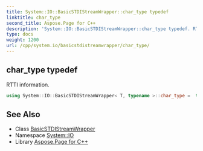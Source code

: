 ```yaml
---
title: System::IO::BasicSTDIStreamWrapper::char_type typedef
linktitle: char_type
second_title: Aspose.Page for C++
description: 'System::IO::BasicSTDIStreamWrapper::char_type typedef. RTTI information in C++.'
type: docs
weight: 1200
url: /cpp/system.io/basicstdistreamwrapper/char_type/
---
```

## char_type typedef


RTTI information.

```cpp
using System::IO::BasicSTDIStreamWrapper< T, typename >::char_type =  typename BaseType::char_type
```

## See Also

* Class [BasicSTDIStreamWrapper](../)
* Namespace [System::IO](../../)
* Library [Aspose.Page for C++](../../../)
